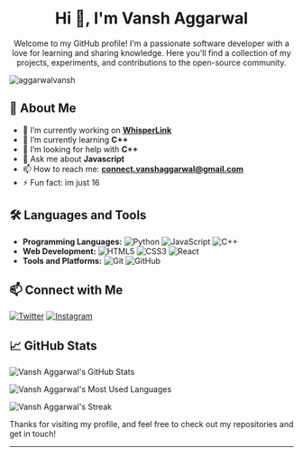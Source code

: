 <h1 align="center">Hi 👋, I'm Vansh Aggarwal</h1>
<p align="center">Welcome to my GitHub profile! I'm a passionate software developer with a love for learning and sharing knowledge. Here you'll find a collection of my projects, experiments, and contributions to the open-source community.</p>
<p align="left"> <img src="https://komarev.com/ghpvc/?username=aggarwalvansh&label=Profile%20views&color=0e75b6&style=flat" alt="aggarwalvansh" /> </p>

## 🚀 About Me

- 🔭 I’m currently working on [**WhisperLink**](https://github.com/AggarwalVansh/WhisperLink)
- 🌱 I’m currently learning **C++**
- 🤔 I’m looking for help with **C++**
- 💬 Ask me about **Javascript**
- 📫 How to reach me: **connect.vanshaggarwal@gmail.com**
- ⚡ Fun fact: im just 16

## 🛠️ Languages and Tools

- **Programming Languages:** ![Python](https://img.shields.io/badge/-Python-3776AB?style=flat&logo=python&logoColor=white) ![JavaScript](https://img.shields.io/badge/-JavaScript-F7DF1E?style=flat&logo=javascript&logoColor=black) ![C++](https://img.shields.io/badge/-C++-00599C?style=flat&logo=c%2B%2B&logoColor=white)
- **Web Development:** ![HTML5](https://img.shields.io/badge/-HTML5-E34F26?style=flat&logo=html5&logoColor=white) ![CSS3](https://img.shields.io/badge/-CSS3-1572B6?style=flat&logo=css3&logoColor=white) ![React](https://img.shields.io/badge/-React-61DAFB?style=flat&logo=react&logoColor=black)
- **Tools and Platforms:** ![Git](https://img.shields.io/badge/-Git-F05032?style=flat&logo=git&logoColor=white) ![GitHub](https://img.shields.io/badge/-GitHub-181717?style=flat&logo=github&logoColor=white)

## 📫 Connect with Me

[![Twitter](https://img.shields.io/badge/-Twitter-1DA1F2?style=flat&logo=twitter&logoColor=white)](https://twitter.com/aggvans)
[![Instagram](https://img.shields.io/badge/-Instagram-E4405F?style=flat&logo=instagram&logoColor=white)](https://instagram.com/vqn.zh)

## 📈 GitHub Stats

![Vansh Aggarwal's GitHub Stats](https://github-readme-stats.vercel.app/api?username=AggarwalVansh&show_icons=true&theme=radical)

![Vansh Aggarwal's Most Used Languages](https://github-readme-stats.vercel.app/api/top-langs?username=aggarwalvansh&show_icons=true&locale=en&layout=compact&theme=radical)

![Vansh Aggarwal's Streak](https://github-readme-streak-stats.herokuapp.com/?user=aggarwalvansh&theme=radical)

Thanks for visiting my profile, and feel free to check out my repositories and get in touch!

---
